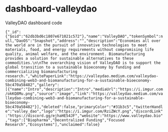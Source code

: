 # dashboard-valleydao
ValleyDAO dashboard code

```{"_id":{"$oid":"62db3bd6c1807e671021c572"},"name":"ValleyDAO","tokenSymbol":null,"DaoOS":"Snapshot","address":"","description":"Economies all over the world are in the pursuit of innovative technologies to meet materials, food, and energy requirements without compromising life quality, animal welfare, and the environment. Biomanufacturing provides a solution for sustainable alternatives to these commodities.\n\nThe overarching vision of ValleyDAO is to support the global transition to a sustainable bioeconomy by funding and commercializing biomanufacturing research.","whitePaperLink":"https://valleydao.medium.com/valleydao-combining-web3-and-biomanufacturing-for-a-sustainable-bioeconomy-5bc470a58482","gallery":[{"name":"Intro","description":"Intro","mediaUrl":"https://i.imgur.com/okKQ8Mu.png","source":"image","link":"https://valleydao.medium.com/valleydao-combining-web3-and-biomanufacturing-for-a-sustainable-bioeconomy-5bc470a58482"}],"deleted":false,"primaryColor":"#31b3c5","twitterHandle":"valley_dao","logo":"https://i.imgur.com/RziZWcY.png","discordLink":"https://discord.gg/ejhaHE54JF","website":"https://www.valleydao.bio","tags":["Biopharma","Decentralized Funding","Focused Research","Ecosystems"],"unclaimed":false}```
